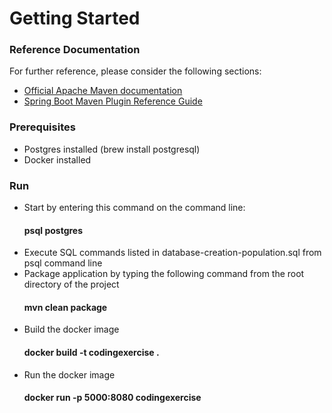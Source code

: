 # Getting Started

### Reference Documentation
For further reference, please consider the following sections:

* [Official Apache Maven documentation](https://maven.apache.org/guides/index.html)
* [Spring Boot Maven Plugin Reference Guide](https://docs.spring.io/spring-boot/docs/2.1.8.RELEASE/maven-plugin/)

### Prerequisites
* Postgres installed (brew install postgresql)
* Docker installed


### Run
* Start by entering this command on the command line:
  #### psql postgres
* Execute SQL commands listed in database-creation-population.sql from psql command line
* Package application by typing the following command from the root directory of the project
  #### mvn clean package
* Build the docker image
  #### docker build -t codingexercise .
* Run the docker image
  #### docker run -p 5000:8080 codingexercise


